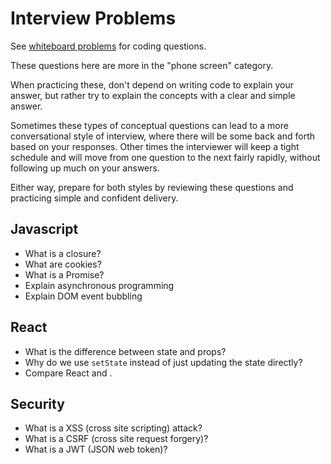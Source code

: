 # Interview Problems

See [whiteboard problems](./whiteboard-problems) for coding questions.

These questions here are more in the "phone screen" category.

When practicing these, don't depend on writing code to explain your answer, but rather try to explain the concepts with a clear and simple answer.

Sometimes these types of conceptual questions can lead to a more conversational style of interview, where there will be some back and forth based on your responses. Other times the interviewer will keep a tight schedule and will move from one question to the next fairly rapidly, without following up much on your answers.

Either way, prepare for both styles by reviewing these questions and practicing simple and confident delivery.

## Javascript

* What is a closure?
* What are cookies?
* What is a Promise?
* Explain asynchronous programming
* Explain DOM event bubbling

## React

* What is the difference between state and props?
* Why do we use `setState` instead of just updating the state directly?
* Compare React and <other framework you have worked with>.

## Security

* What is a XSS (cross site scripting) attack?
* What is a CSRF (cross site request forgery)?
* What is a JWT (JSON web token)?

